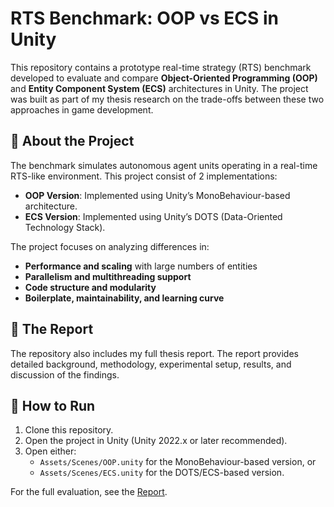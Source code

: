 # RTS Benchmark: OOP vs ECS in Unity

This repository contains a prototype real-time strategy (RTS) benchmark developed to evaluate and compare **Object-Oriented Programming (OOP)** and **Entity Component System (ECS)** architectures in Unity. The project was built as part of my thesis research on the trade-offs between these two approaches in game development.

## 📖 About the Project
The benchmark simulates autonomous agent units operating in a real-time RTS-like environment. This project consist of 2 implementations:
- **OOP Version**: Implemented using Unity’s MonoBehaviour-based architecture.
- **ECS Version**: Implemented using Unity’s DOTS (Data-Oriented Technology Stack).

The project focuses on analyzing differences in:
- **Performance and scaling** with large numbers of entities  
- **Parallelism and multithreading support**  
- **Code structure and modularity**  
- **Boilerplate, maintainability, and learning curve**

## 📄 The Report
The repository also includes my full thesis report. The report provides detailed background, methodology, experimental setup, results, and discussion of the findings.

## 🚀 How to Run
1. Clone this repository.
2. Open the project in Unity (Unity 2022.x or later recommended).
3. Open either:
   - `Assets/Scenes/OOP.unity` for the MonoBehaviour-based version, or
   - `Assets/Scenes/ECS.unity` for the DOTS/ECS-based version.

For the full evaluation, see the [Report](https://github.com/MynameisBI/RTS-Benchmark/blob/main/10421131_Le%20Huynh%20Dong%20Quan_Bachelor%20Thesis%20Report.pdf).
